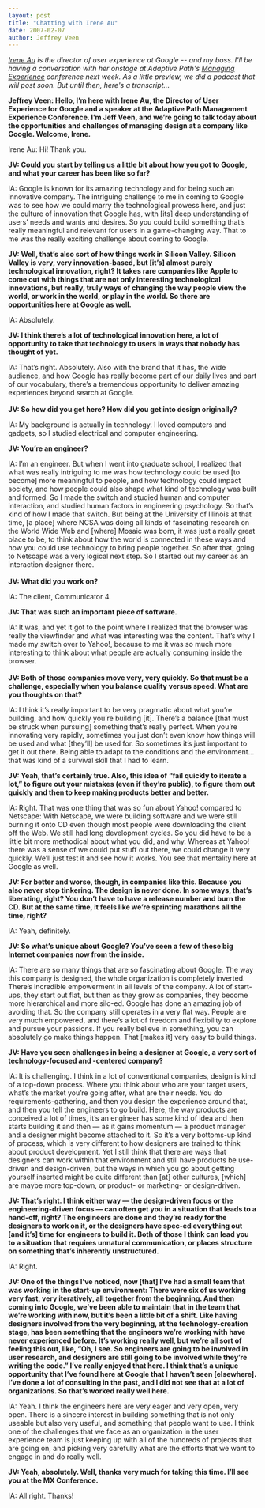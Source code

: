 ```yaml
---
layout: post
title: "Chatting with Irene Au"
date: 2007-02-07
author: Jeffrey Veen
---
```

<p><em><a href="http://www.linkedin.com/pub/0/22/497">Irene Au</a> is the director of user experience at Google -- and my boss. I'll be having a conversation with her onstage at Adaptive Path's <a href="http://www.adaptivepath.com/events/2007/feb/">Managing Experience</a> conference next week. As a little preview, we did a podcast that will post soon. But until then, here's a transcript... </em></p>

<p><strong>Jeffrey Veen: Hello, I&rsquo;m here with Irene Au, the Director of User Experience for Google and a speaker at the Adaptive Path Management Experience Conference. I&rsquo;m Jeff Veen, and we&rsquo;re going to talk today about the opportunities and challenges of managing design at a company like Google. Welcome, Irene.</strong></p>
<p>Irene Au: Hi! Thank you.</p>
<p><strong>JV: Could you start by telling us a little bit about how you got to Google, and what your career has been like so far?</strong></p>
<p>IA: Google is known for its amazing technology and for being such an innovative company. The intriguing challenge to me in coming to Google was to see how we could marry the technological prowess here, and just the culture of innovation that Google has, with [its] deep understanding of users&rsquo; needs and wants and desires. So you could build something that&rsquo;s really meaningful and relevant for users in a game-changing way. That to me was the really exciting challenge about coming to Google.</p>
<p><strong>JV: Well, that&rsquo;s also sort of how things work in Silicon Valley. Silicon Valley is very, very innovation-based, but [it&#8217;s] almost purely technological innovation, right? It takes rare companies like Apple to come out with things that are not only interesting technological innovations, but really, truly ways of changing the way people view the world, or work in the world, or play in the world. So there are opportunities here at Google as well.</strong></p>
<p>IA: Absolutely.</p>
<p><strong>JV: I think there&rsquo;s a lot of technological innovation here, a lot of opportunity to take that technology to users in ways that nobody has thought of yet.</strong></p>
<p>IA: That&rsquo;s right. Absolutely. Also with the brand that it has, the wide audience, and how Google has really become part of our daily lives and part of our vocabulary, there&rsquo;s a tremendous opportunity to deliver amazing experiences beyond search at Google.<br />
<strong><br />
JV: So how did you get here? How did you get into design originally?</strong></p>
<p>IA: My background is actually in technology. I loved computers and gadgets, so I studied electrical and computer engineering.</p>
<p><strong>JV: You&rsquo;re an engineer?</strong></p>
<p>IA: I&rsquo;m an engineer. But when I went into graduate school, I realized that what was really intriguing to me was how technology could be used [to become] more meaningful to people, and how technology could impact society, and how people could also shape what kind of technology was built and formed. So I made the switch and studied human and computer interaction, and studied human factors in engineering psychology. So that&rsquo;s kind of how I made that switch. But being at the University of Illinois at that time, [a place] where NCSA was doing all kinds of fascinating research on the World Wide Web and [where] Mosaic was born, it was just a really great place to be, to think about how the world is connected in these ways and how you could use technology to bring people together. So after that, going to Netscape was a very logical next step. So I started out my career as an interaction designer there.<br />
<strong><br />
JV: What did you work on?</strong></p>
<p>IA: The client, Communicator 4.</p>
<p><strong>JV: That was such an important piece of software.</strong></p>
<p>IA: It was, and yet it got to the point where I realized that the browser was really the viewfinder and what was interesting was the content. That&rsquo;s why I made my switch over to Yahoo!, because to me it was so much more interesting to think about what people are actually consuming inside the browser.<br />
<strong><br />
JV: Both of those companies move very, very quickly. So that must be a challenge, especially when you balance quality versus speed. What are you thoughts on that?</strong></p>
<p>IA: I think it&rsquo;s really important to be very pragmatic about what you&rsquo;re building, and how quickly you&rsquo;re building [it]. There&rsquo;s a balance [that must be struck when pursuing] something that&rsquo;s really perfect. When you&rsquo;re innovating very rapidly, sometimes you just don&rsquo;t even know how things will be used and what [they&#8217;ll] be used for. So sometimes it&rsquo;s just important to get it out there. Being able to adapt to the conditions and the environment&#8230;that was kind of a survival skill that I had to learn.</p>
<p><strong>JV: Yeah, that&rsquo;s certainly true. Also, this idea of &#8220;fail quickly to iterate a lot,&#8221; to figure out your mistakes (even if they&rsquo;re public), to figure them out quickly and then to keep making products better and better.</strong></p>
<p>IA: Right. That was one thing that was so fun about Yahoo! compared to Netscape: With Netscape, we were building software and we were still burning it onto CD even though most people were downloading the client off the Web. We still had long development cycles. So you did have to be a little bit more methodical about what you did, and why. Whereas at Yahoo! there was a sense of we could put stuff out there, we could change it very quickly. We&rsquo;ll just test it and see how it works. You see that mentality here at Google as well.</p>
<p><strong>JV: For better and worse, though, in companies like this. Because you also never stop tinkering. The design is never done. In some ways, that&rsquo;s liberating, right? You don&rsquo;t have to have a release number and burn the CD. But at the same time, it feels like we&rsquo;re sprinting marathons all the time, right?</strong></p>
<p>IA: Yeah, definitely.</p>
<p><strong>JV: So what&rsquo;s unique about Google? You&rsquo;ve seen a few of these big Internet companies now from the inside.</strong></p>
<p>IA: There are so many things that are so fascinating about Google. The way this company is designed, the whole organization is completely inverted. There&rsquo;s incredible empowerment in all levels of the company. A lot of start-ups, they start out flat, but then as they grow as companies, they become more hierarchical and more silo-ed. Google has done an amazing job of avoiding that. So the company still operates in a very flat way. People are very much empowered, and there&rsquo;s a lot of freedom and flexibility to explore and pursue your passions. If you really believe in something, you can absolutely go make things happen. That [makes it] very easy to build things.</p>
<p><strong>JV: Have you seen challenges in being a designer at Google, a very sort of technology-focused and -centered company?</strong></p>
<p>IA: It is challenging. I think in a lot of conventional companies, design is kind of a top-down process. Where you think about who are your target users, what&rsquo;s the market you&rsquo;re going after, what are their needs. You do requirements-gathering, and then you design the experience around that, and then you tell the engineers to go build. Here, the way products are conceived a lot of times, it&rsquo;s an engineer has some kind of idea and then starts building it and then &#8212; as it gains momentum &#8212; a product manager and a designer might become attached to it. So it&rsquo;s a very bottoms-up kind of process, which is very different to how designers are trained to think about product development. Yet I still think that there are ways that designers can work within that environment and still have products be use-driven and design-driven, but the ways in which you go about getting yourself inserted might be quite different than [at] other cultures, [which] are maybe more top-down, or product- or marketing- or design-driven.</p>
<p><strong>JV: That&rsquo;s right. I think either way &#8212; the design-driven focus or the engineering-driven focus &#8212; can often get you in a situation that leads to a hand-off, right? The engineers are done and they&rsquo;re ready for the designers to work on it, or the designers have spec-ed everything out [and it&#8217;s] time for engineers to build it. Both of those I think can lead you to a situation that requires unnatural communication, or places structure on something that&rsquo;s inherently unstructured.</strong></p>
<p>IA: Right.</p>
<p><strong>JV: One of the things I&rsquo;ve noticed, now [that] I&rsquo;ve had a small team that was working in the start-up environment: There were six of us working very fast, very iteratively, all together from the beginning. And then coming into Google, we&rsquo;ve been able to maintain that in the team that we&rsquo;re working with now, but it&rsquo;s been a little bit of a shift. Like having designers involved from the very beginning, at the technology-creation stage, has been something that the engineers we&rsquo;re working with have never experienced before. It&rsquo;s working really well, but we&rsquo;re all sort of feeling this out, like, &ldquo;Oh, I see. So engineers are going to be involved in user research, and designers are still going to be involved while they&rsquo;re writing the code.&rdquo; I&rsquo;ve really enjoyed that here. I think that&rsquo;s a unique opportunity that I&rsquo;ve found here at Google that I haven&rsquo;t seen [elsewhere]. I&#8217;ve done a lot of consulting in the past, and I did not see that at a lot of organizations. So that&rsquo;s worked really well here.</strong></p>
<p>IA: Yeah. I think the engineers here are very eager and very open, very open. There is a sincere interest in building something that is not only useable but also very useful, and something that people want to use. I think one of the challenges that we face as an organization in the user experience team is just keeping up with all of the hundreds of projects that are going on, and picking very carefully what are the efforts that we want to engage in and do really well.</p>
<p><strong>JV: Yeah, absolutely. Well, thanks very much for taking this time. I&rsquo;ll see you at the MX Conference.</strong></p>
<p>IA: All right. Thanks!
</p>
